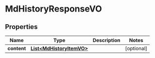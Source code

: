 
# MdHistoryResponseVO

## Properties
Name | Type | Description | Notes
------------ | ------------- | ------------- | -------------
**content** | [**List&lt;MdHistoryItemVO&gt;**](MdHistoryItemVO.md) |  |  [optional]



